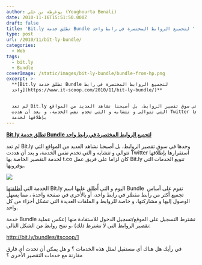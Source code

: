 ```yaml
---
author: يوغرطة بن علي (Youghourta Benali)
date: 2010-11-16T15:51:50.000Z
draft: false
title: 'Bit.ly تطلق خدمة Bundle لتجميع الروابط المختصرة في رابط واحد '
type: post
url: /2010/11/bit-ly-bundle/
categories:
  - Web
tags:
  - bit.ly
  - Bundle
coverImage: /static/images/bit-ly-bundle/bundle-from-hp.png
excerpt: >-
  **[Bit.ly تطلق خدمة Bundle لتجميع الروابط المختصرة في رابط
  واحد](https://www.it-scoop.com/2010/11/bit-ly-bundle/)**


  لم تعد Bit.ly وحدها في سوق تقصير الروابط، بل أصبحنا نشاهد العديد من المواقع
  التي تتوالى و تتشابه و التي تخدم نفس الخدمة، و بعد أن هددت Twitter استقرارها
  بإطلاقها لخدمة
---
```

**[Bit.ly تطلق خدمة Bundle لتجميع الروابط المختصرة في رابط واحد](https://www.it-scoop.com/2010/11/bit-ly-bundle/)**

لم تعد Bit.ly وحدها في سوق تقصير الروابط، بل أصبحنا نشاهد العديد من المواقع التي تتوالى و تتشابه و التي تخدم نفس الخدمة، و بعد أن هددت Twitter استقرارها بإطلاقها لخدمة التقصير الخاصة بها t.co كان لزاما على فريق عمل Bit.ly تنويع الخدمات التي يوفرونها.

![](/static/images/bit-ly-bundle/bundle-from-hp.png)

الخدمة التي [أطلقتها](http://blog.bit.ly/post/1584931022/introducing-bit-ly-bundles) Bit.ly اليوم و التي أًطلق عليها اسم Bundle  تقوم على أساس تجميع أكثر من رابط مقصَّر في رابط واحد، أو بالأحرى في صفحة واحدة ، مما يسهل الوصول إليها و مشاركتها، و خاصة للروابط و الملفات العديدة التي تشكل أجزاء من كل واحد.

خدمة Bundle تشترط التسجيل على الموقع/تسجيل الدخول للاستفادة منها (عكس عملية تقصير الروابط التي لا تشترط ذلك) ،و تنتج روابط من الشكل التالي:

<http://bit.ly/bundles/itscoop/1>

في رأيك هل هناك أي مستقبل لمثل هذه الخدمات ؟ و هل يمكن أن تحدث أي فارق مقارنة مع خدمات التقصير الأخرى ؟
